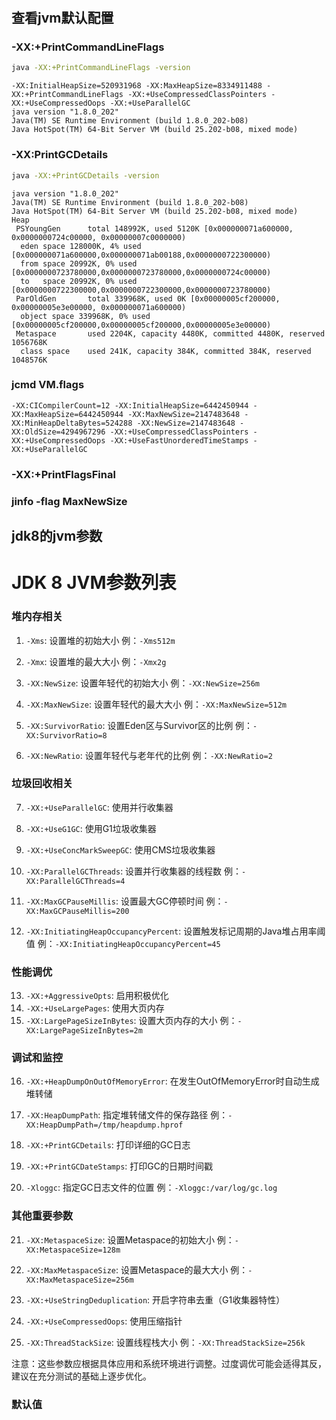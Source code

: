 
#

## 查看jvm默认配置

### -XX:+PrintCommandLineFlags

```sh
java -XX:+PrintCommandLineFlags -version
```

```log
-XX:InitialHeapSize=520931968 -XX:MaxHeapSize=8334911488 -XX:+PrintCommandLineFlags -XX:+UseCompressedClassPointers -XX:+UseCompressedOops -XX:+UseParallelGC 
java version "1.8.0_202"
Java(TM) SE Runtime Environment (build 1.8.0_202-b08)
Java HotSpot(TM) 64-Bit Server VM (build 25.202-b08, mixed mode)
```

### -XX:PrintGCDetails 

```sh
java -XX:+PrintGCDetails -version
```

```
java version "1.8.0_202"
Java(TM) SE Runtime Environment (build 1.8.0_202-b08)
Java HotSpot(TM) 64-Bit Server VM (build 25.202-b08, mixed mode)
Heap
 PSYoungGen      total 148992K, used 5120K [0x000000071a600000, 0x0000000724c00000, 0x00000007c0000000)
  eden space 128000K, 4% used [0x000000071a600000,0x000000071ab00188,0x0000000722300000)
  from space 20992K, 0% used [0x0000000723780000,0x0000000723780000,0x0000000724c00000)
  to   space 20992K, 0% used [0x0000000722300000,0x0000000722300000,0x0000000723780000)
 ParOldGen       total 339968K, used 0K [0x00000005cf200000, 0x00000005e3e00000, 0x000000071a600000)
  object space 339968K, 0% used [0x00000005cf200000,0x00000005cf200000,0x00000005e3e00000)
 Metaspace       used 2204K, capacity 4480K, committed 4480K, reserved 1056768K
  class space    used 241K, capacity 384K, committed 384K, reserved 1048576K
```

### jcmd <pid> VM.flags

```
-XX:CICompilerCount=12 -XX:InitialHeapSize=6442450944 -XX:MaxHeapSize=6442450944 -XX:MaxNewSize=2147483648 -XX:MinHeapDeltaBytes=524288 -XX:NewSize=2147483648 -XX:OldSize=4294967296 -XX:+UseCompressedClassPointers -XX:+UseCompressedOops -XX:+UseFastUnorderedTimeStamps -XX:+UseParallelGC
```

### -XX:+PrintFlagsFinal

### jinfo -flag MaxNewSize <pid>

## jdk8的jvm参数

# JDK 8 JVM参数列表

### 堆内存相关

1. `-Xms`: 设置堆的初始大小
   例：`-Xms512m`

2. `-Xmx`: 设置堆的最大大小
   例：`-Xmx2g`

3. `-XX:NewSize`: 设置年轻代的初始大小
   例：`-XX:NewSize=256m`

4. `-XX:MaxNewSize`: 设置年轻代的最大大小
   例：`-XX:MaxNewSize=512m`

5. `-XX:SurvivorRatio`: 设置Eden区与Survivor区的比例
   例：`-XX:SurvivorRatio=8`

6. `-XX:NewRatio`: 设置年轻代与老年代的比例
   例：`-XX:NewRatio=2`

### 垃圾回收相关

7. `-XX:+UseParallelGC`: 使用并行收集器
8. `-XX:+UseG1GC`: 使用G1垃圾收集器
9. `-XX:+UseConcMarkSweepGC`: 使用CMS垃圾收集器
10. `-XX:ParallelGCThreads`: 设置并行收集器的线程数
    例：`-XX:ParallelGCThreads=4`

11. `-XX:MaxGCPauseMillis`: 设置最大GC停顿时间
    例：`-XX:MaxGCPauseMillis=200`

12. `-XX:InitiatingHeapOccupancyPercent`: 设置触发标记周期的Java堆占用率阈值
    例：`-XX:InitiatingHeapOccupancyPercent=45`

### 性能调优

13. `-XX:+AggressiveOpts`: 启用积极优化
14. `-XX:+UseLargePages`: 使用大页内存
15. `-XX:LargePageSizeInBytes`: 设置大页内存的大小
    例：`-XX:LargePageSizeInBytes=2m`

### 调试和监控

16. `-XX:+HeapDumpOnOutOfMemoryError`: 在发生OutOfMemoryError时自动生成堆转储
17. `-XX:HeapDumpPath`: 指定堆转储文件的保存路径
    例：`-XX:HeapDumpPath=/tmp/heapdump.hprof`

18. `-XX:+PrintGCDetails`: 打印详细的GC日志
19. `-XX:+PrintGCDateStamps`: 打印GC的日期时间戳
20. `-Xloggc`: 指定GC日志文件的位置
    例：`-Xloggc:/var/log/gc.log`

### 其他重要参数

21. `-XX:MetaspaceSize`: 设置Metaspace的初始大小
    例：`-XX:MetaspaceSize=128m`

22. `-XX:MaxMetaspaceSize`: 设置Metaspace的最大大小
    例：`-XX:MaxMetaspaceSize=256m`

23. `-XX:+UseStringDeduplication`: 开启字符串去重（G1收集器特性）
24. `-XX:+UseCompressedOops`: 使用压缩指针
25. `-XX:ThreadStackSize`: 设置线程栈大小
    例：`-XX:ThreadStackSize=256k`

注意：这些参数应根据具体应用和系统环境进行调整。过度调优可能会适得其反，建议在充分测试的基础上逐步优化。

### 默认值

